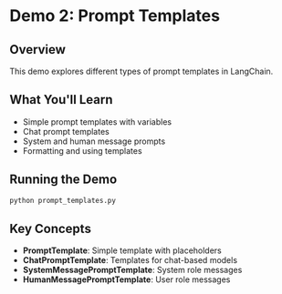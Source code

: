 # Demo 2: Prompt Templates

## Overview
This demo explores different types of prompt templates in LangChain.

## What You'll Learn
- Simple prompt templates with variables
- Chat prompt templates
- System and human message prompts
- Formatting and using templates

## Running the Demo
```bash
python prompt_templates.py
```

## Key Concepts
- **PromptTemplate**: Simple template with placeholders
- **ChatPromptTemplate**: Templates for chat-based models
- **SystemMessagePromptTemplate**: System role messages
- **HumanMessagePromptTemplate**: User role messages

